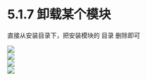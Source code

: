 # 5.1.7 卸载某个模块

直接从安装目录下，把安装模块的 目录 删除即可

![](https://upload-images.jianshu.io/upload_images/1086206-2a3f7b2801c417ed.png?imageMogr2/auto-orient/strip%7CimageView2/2/w/1240#width=)<br />![](https://upload-images.jianshu.io/upload_images/1086206-629b945abd342411.png?imageMogr2/auto-orient/strip%7CimageView2/2/w/1240#width=)<br />![](https://upload-images.jianshu.io/upload_images/1086206-fa5ded4339bd92da.png?imageMogr2/auto-orient/strip%7CimageView2/2/w/1240#width=)<br />![](https://upload-images.jianshu.io/upload_images/1086206-f7cde332d12b0f27.png?imageMogr2/auto-orient/strip%7CimageView2/2/w/1240#width=)
